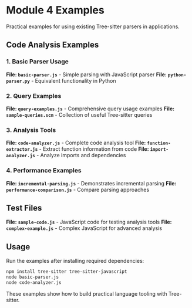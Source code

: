 # Module 4 Examples

Practical examples for using existing Tree-sitter parsers in applications.

## Code Analysis Examples

### 1. Basic Parser Usage

**File: `basic-parser.js`** - Simple parsing with JavaScript parser
**File: `python-parser.py`** - Equivalent functionality in Python

### 2. Query Examples  

**File: `query-examples.js`** - Comprehensive query usage examples
**File: `sample-queries.scm`** - Collection of useful Tree-sitter queries

### 3. Analysis Tools

**File: `code-analyzer.js`** - Complete code analysis tool
**File: `function-extractor.js`** - Extract function information from code
**File: `import-analyzer.js`** - Analyze imports and dependencies

### 4. Performance Examples

**File: `incremental-parsing.js`** - Demonstrates incremental parsing
**File: `performance-comparison.js`** - Compare parsing approaches

## Test Files

**File: `sample-code.js`** - JavaScript code for testing analysis tools
**File: `complex-example.js`** - Complex JavaScript for advanced analysis

## Usage

Run the examples after installing required dependencies:

```bash
npm install tree-sitter tree-sitter-javascript
node basic-parser.js
node code-analyzer.js
```

These examples show how to build practical language tooling with Tree-sitter.